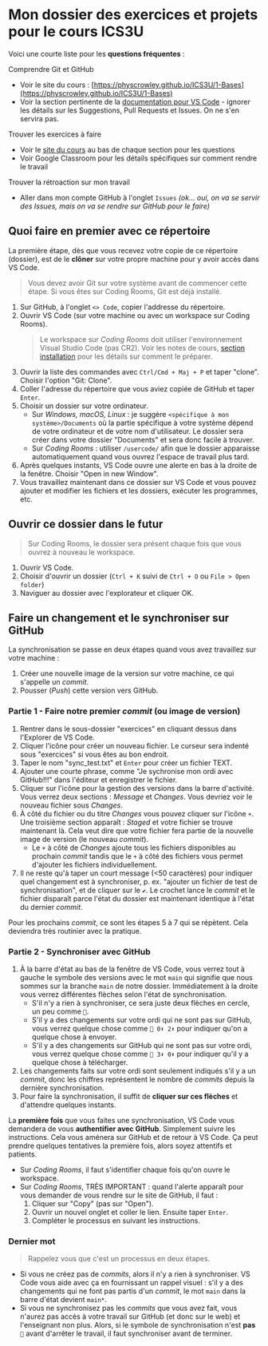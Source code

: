# Mon dossier des exercices et projets pour le cours ICS3U

Voici une courte liste pour les **questions fréquentes** :

Comprendre Git et GitHub

* Voir le site du cours : [https://physcrowley.github.io/ICS3U/1-Bases](https://physcrowley.github.io/ICS3U/1-Bases)
* Voir la section pertinente de la [documentation pour VS Code](https://code.visualstudio.com/docs/editor/github#_setting-up-a-repository) - ignorer les détails sur les Suggestions, Pull Requests et Issues. On ne s'en servira pas.

Trouver les exercices à faire

* Voir le [site du cours](https://physcrowley.github.io/ICS3U) au bas de chaque section pour les questions
* Voir Google Classroom pour les détails spécifiques sur comment rendre le travail

Trouver la rétroaction sur mon travail

* Aller dans mon compte GitHub à l'onglet `Issues` *(ok... oui, on va se servir des Issues, mais on va se rendre sur GitHub pour le faire)*

## Quoi faire en premier avec ce répertoire

La première étape, dès que vous recevez votre copie de ce répertoire (dossier), est de le **clôner** sur votre propre machine pour y avoir accès dans VS Code.

> Vous devez avoir Git sur votre système avant de commencer cette étape. Si vous êtes sur Coding Rooms, Git est déjà installé.

1. Sur GitHub, à l'onglet `<> Code`, copier l'addresse du répertoire.
2. Ouvrir VS Code (sur votre machine ou avec un workspace sur Coding Rooms).
    > Le workspace sur *Coding Rooms* doit utiliser l'environnement Visual Studio Code (pas CR2). Voir les notes de cours, [section installation]([https://physcrowley.github.io/ICS3U/1-Bases]) pour les détails sur comment le préparer.
4. Ouvrir la liste des commandes avec `Ctrl/Cmd + Maj + P` et taper "clone". Choisir l'option "Git: Clone".
5. Coller l'adresse du répertoire que vous aviez copiée de GitHub et taper `Enter`.
6. Choisir un dossier sur votre ordinateur.
     * Sur *Windows, macOS, Linux* : je suggère `<spécifique à mon système>/Documents` où la partie spécifique à votre système dépend de votre ordinateur et de votre nom d'utilisateur. Le dossier sera créer dans votre dossier "Documents" et sera donc facile à trouver.
     * Sur *Coding Rooms* : utiliser `/usercode/` afin que le dossier apparaisse automatiquement quand vous ouvrez l'espace de travail plus tard.
7. Après quelques instants, VS Code ouvre une alerte en bas à la droite de la fenêtre. Choisir "Open in new Window".
8. Vous travaillez maintenant dans ce dossier sur VS Code et vous pouvez ajouter et modifier les fichiers et les dossiers, exécuter les programmes, etc.

## Ouvrir ce dossier dans le futur

> Sur Coding Rooms, le dossier sera présent chaque fois que vous ouvrez à nouveau le workspace.

1. Ouvrir VS Code.
2. Choisir d'ouvrir un dossier (`Ctrl + K` suivi de `Ctrl + O` ou `File > Open folder`)
3. Naviguer au dossier avec l'explorateur et cliquer OK.

## Faire un changement et le synchroniser sur GitHub

La synchronisation se passe en deux étapes quand vous avez travaillez sur votre machine :

1. Créer une nouvelle image de la version sur votre machine, ce qui s'appelle un *commit*.
2. Pousser (*Push*) cette version vers GitHub.

### Partie 1 - Faire notre premier *commit* (ou image de version)

1. Rentrer dans le sous-dossier "exercices" en cliquant dessus dans l'Explorer de VS Code.
2. Cliquer l'icône pour créer un nouveau fichier. Le curseur sera indenté sous "exercices" si vous êtes au bon endroit.
3. Taper le nom "sync_test.txt" et `Enter` pour créer un fichier TEXT.
4. Ajouter une courte phrase, comme "Je sychronise mon ordi avec GitHub!!!" dans l'éditeur et enregistrer le fichier.
5. Cliquer sur l'icône pour la gestion des versions dans la barre d'activité. Vous verrez deux sections : *Message* et *Changes*. Vous devriez voir le nouveau fichier sous *Changes*.
6. À côté du fichier ou du titre *Changes* vous pouvez cliquer sur l'icône `+`. Une troisième section apparaît : *Staged* et votre fichier se trouve maintenant là. Cela veut dire que votre fichier fera partie de la nouvelle image de version (le nouveau *commit*).
    * Le `+` à côté de *Changes* ajoute tous les fichiers disponibles au prochain *commit* tandis que le `+` à côté des fichiers vous permet d'ajouter les fichiers individuellement.
7. Il ne reste qu'à taper un court message (<50 caractères) pour indiquer quel changement est à synchroniser, p. ex. "ajouter un fichier de test de synchronisation", et de cliquer sur le `✔`. Le crochet lance le *commit* et le fichier disparaît parce l'état du dossier est maintenant identique à l'état du dernier *commit*.

Pour les prochains *commit*, ce sont les étapes 5 à 7 qui se répètent. Cela deviendra très routinier avec la pratique.

### Partie 2 - Synchroniser avec GitHub

1. À la barre d'état au bas de la fenêtre de VS Code, vous verrez tout à gauche le symbole des versions avec le mot `main` qui signifie que nous sommes sur la branche `main` de notre dossier. Immédiatement à la droite vous verrez différentes flèches selon l'état de synchronisation.
    * S'il n'y a rien à synchroniser, ce sera juste deux flèches en cercle, un peu comme `🔄`.
    * S'il y a des changements sur votre ordi qui ne sont pas sur GitHub, vous verrez quelque chose comme `🔄 0⬇ 2⬆` pour indiquer qu'on a quelque chose à envoyer.
    * S'il y a des changements sur GitHub qui ne sont pas sur votre ordi, vous verrez quelque chose comme `🔄 3⬇ 0⬆` pour indiquer qu'il y a quelque chose à télécharger.
2. Les changements faits sur votre ordi sont seulement indiqués s'il y a un *commit*, donc les chiffres représentent le nombre de *commits* depuis la dernière synchronisation.
3. Pour faire la synchronisation, il suffit de **cliquer sur ces flèches** et d'attendre quelques instants.

La **première fois** que vous faites une synchronisation, VS Code vous demandera de vous **authentifier avec GitHub**. Simplement suivre les instructions. Cela vous aménera sur GitHub et de retour à VS Code. Ça peut prendre quelques tentatives la première fois, alors soyez attentifs et patients.

* Sur *Coding Rooms*, il faut s'identifier chaque fois qu'on ouvre le workspace.
* Sur *Coding Rooms*, TRÈS IMPORTANT : quand l'alerte apparaît pour vous demander de vous rendre sur le site de GitHub, il faut :
    1. Cliquer sur "Copy" (pas sur "Open").
    2. Ouvrir un nouvel onglet et coller le lien. Ensuite taper `Enter`.
    3. Compléter le processus en suivant les instructions.

### Dernier mot 

> Rappelez vous que c'est un processus en deux étapes.

*  Si vous ne créez pas de *commits*, alors il n'y a rien à synchroniser. VS Code vous aide avec ça en fournissant un rappel visuel : s'il y a des changements qui ne font pas partis d'un *commit*, le mot `main` dans la barre d'état devient `main*`.
* Si vous ne synchronisez pas les *commits* que vous avez fait, vous n'aurez pas accès à votre travail sur GitHub (et donc sur le web) et l'enseignant non plus. Alors, si le symbole de synchronisation n'est **pas** `🔄` avant d'arrêter le travail, il faut synchroniser avant de terminer.
